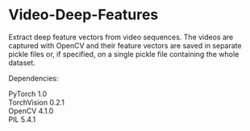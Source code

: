 # Video-Deep-Features
Extract deep feature vectors from video sequences. The videos are captured with OpenCV and their feature vectors are saved in separate pickle files or, if specified, on a single pickle file containing the whole dataset. 

Dependencies:  
  
PyTorch 1.0  
TorchVision 0.2.1  
OpenCV 4.1.0  
PIL 5.4.1

